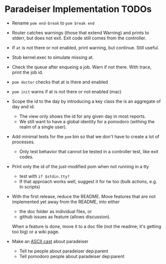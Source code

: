 # Paradeiser Implementation TODOs

* Rename `pom end-break` to `pom break end`

* Router catches warnings (those that extend Warning) and prints to stderr, but does not exit. Exit code still comes from the controller.

* If `at` is not there or not enabled, print warning, but continue. Still useful.

* Stub kernel.exec to simulate missing at.

* Check the queue after enqueing a job. Warn if not there. With trace, print the job id.

* `pom doctor` checks that at is there and enabled

* `pom init` warns if at is not there or not enabled (mac)

* Scope the id to the day by introducing a key class the is an aggregate of day and id.
  - The view only shows the id for any given day in most reports.
  - We still want to have a global identity for a pomodoro (withing the realm of a single user).

* Add minimal tests for the `pom` bin so that we don't have to create a lot of processes.
  - Only test behavior that cannot be tested in a controller test, like exit codes.

* Print only the id of the just-modified pom when not running in a tty
  - test with `if $stdin.tty?`
  - If that approach works well, suggest it for tw too (bulk actions, e.g. In scripts)

* With the first release, reduce the README. Move features that are not implemented yet away from the README, into either
  - the doc folder as individual files, or
  - github issues as feature (allows discussion).

  When a feature is done, move it to a doc file (not the readme; it's getting too big) or a wiki page.

* Make an [ASCII cast](http://ascii.io/) about paradeiser
  - Tell tw people about paradeiser dep:parent
  - Tell pomodoro people about paradeiser dep:parent
